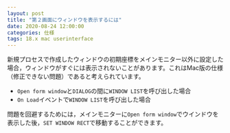 ```yaml
---
layout: post
title: "第２画面にウィンドウを表示するには"
date: 2020-08-24 12:00:00
categories: 仕様
tags: 18.x mac userinterface
---
```


新規プロセスで作成したウィンドウの初期座標をメインモニター以外に設定した場合，ウィンドウがすぐには表示されないことがあります。これはMac版の仕様（修正できない問題）であると考えられています。

* ``Open form window``と``DIALOG``の間に``WINDOW LIST``を呼び出した場合
* ``On Load``イベントで``WINDOW LIST``を呼び出した場合

問題を回避するためには，メインモニターに``Open form window``でウインドウを表示した後，``SET WINDOW RECT``で移動することができます。
